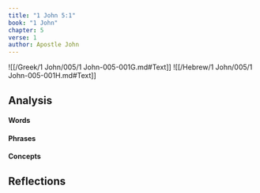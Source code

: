 ```yaml
---
title: "1 John 5:1"
book: "1 John"
chapter: 5
verse: 1
author: Apostle John
---
```

![[/Greek/1 John/005/1 John-005-001G.md#Text]]
![[/Hebrew/1 John/005/1 John-005-001H.md#Text]]

## Analysis

#### Words

#### Phrases

#### Concepts

## Reflections
